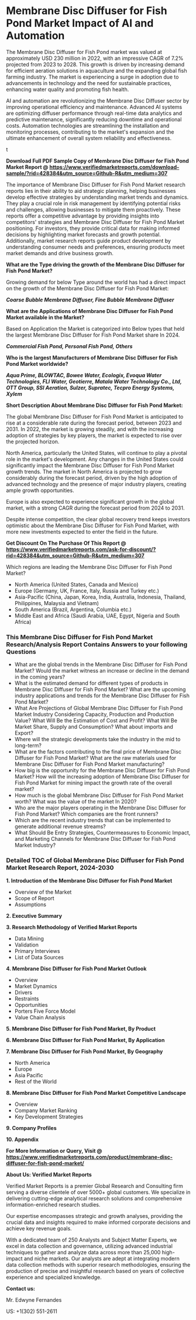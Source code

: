 <meta name="title" content="Global Membrane Disc Diffuser for Fish Pond Market Impact of AI and Automation"><meta name="description" content="The Membrane Disc Diffuser for Fish Pond market was valued at approximately USD 230 million in 2022, with an impressive CAGR of 7.2% projected from 2023 to 2028. This "><meta name="title" content="Membrane Disc Diffuser for Fish Pond Market Size, Share, Scope, Trends, Growth, Opportunities, Analysis, Forecast"><h1>Membrane Disc Diffuser for Fish Pond Market Impact of AI and Automation</h1><p>The Membrane Disc Diffuser for Fish Pond market was valued at approximately USD 230 million in 2022, with an impressive CAGR of 7.2% projected from 2023 to 2028. This growth is driven by increasing demand for efficient aeration solutions in aquaculture and the expanding global fish farming industry. The market is experiencing a surge in adoption due to advancements in technology and the need for sustainable practices, enhancing water quality and promoting fish health.</p><p>AI and automation are revolutionizing the Membrane Disc Diffuser sector by improving operational efficiency and maintenance. Advanced AI systems are optimizing diffuser performance through real-time data analytics and predictive maintenance, significantly reducing downtime and operational costs. Automation technologies are streamlining the installation and monitoring processes, contributing to the market's expansion and the ultimate enhancement of overall system reliability and effectiveness.</p>t</p><p id="" class=""><strong>Download Full PDF Sample Copy of Membrane Disc Diffuser for Fish Pond Market Report @ <a href="https://www.verifiedmarketreports.com/download-sample/?rid=428384&utm_source=Github-R&utm_medium=307" target="_blank">https://www.verifiedmarketreports.com/download-sample/?rid=428384&utm_source=Github-R&utm_medium=307</a></strong></p><p>The importance of&nbsp;Membrane Disc Diffuser for Fish Pond Market research reports lies in their ability to aid strategic planning, helping businesses develop effective strategies by understanding market trends and dynamics. They play a crucial role in risk management by identifying potential risks and challenges, allowing businesses to mitigate them proactively. These reports offer a competitive advantage by providing insights into competitors' strategies and Membrane Disc Diffuser for Fish Pond Market positioning. For investors, they provide critical data for making informed decisions by highlighting market forecasts and growth potential. Additionally, market research reports guide product development by understanding consumer needs and preferences, ensuring products meet market demands and drive business growth.</p><p><strong>What are the&nbsp;Type driving the growth of the Membrane Disc Diffuser for Fish Pond Market?</strong></p><p id="" class="">Growing demand for below Type around the world has had a direct impact on the growth of the Membrane Disc Diffuser for Fish Pond Market:</p><em><strong>Coarse Bubble Membrane Diffuser, Fine Bubble Membrane Diffuser</strong></em></p><strong>What are the&nbsp;Applications&nbsp;of Membrane Disc Diffuser for Fish Pond Market available in the Market?</strong></p><p id="" class="">Based on Application the Market is categorized into Below types that held the largest Membrane Disc Diffuser for Fish Pond Market share In 2024.</p><em><strong>Commercial Fish Pond, Personal Fish Pond, Others</strong></em></p><strong>Who is the largest Manufacturers of Membrane Disc Diffuser for Fish Pond Market worldwide?</strong></p><p><em><strong>Aqua Prime, BLOWTAC, Bowee Water, Ecologix, Evoqua Water Technologies, FLI Water, Geotierre, Matala Water Technology Co., Ltd, OTT Group, SSI Aeration, Sulzer, Supratec, Tecpro Energy Systems, Xylem</strong></em></p><p id="" class=""><strong>Short Description About Membrane Disc Diffuser for Fish Pond Market:</strong></p><p>The global Membrane Disc Diffuser for Fish Pond Market is anticipated to rise at a considerable rate during the forecast period, between 2023 and 2031. In 2022, the market is growing steadily, and with the increasing adoption of strategies by key players, the market is expected to rise over the projected horizon.</p><p>North America, particularly the United States, will continue to play a pivotal role in the market's development. Any changes in the United States could significantly impact the Membrane Disc Diffuser for Fish Pond Market growth trends. The market in North America is projected to grow considerably during the forecast period, driven by the high adoption of advanced technology and the presence of major industry players, creating ample growth opportunities.</p><p>Europe is also expected to experience significant growth in the global market, with a strong CAGR during the forecast period from 2024 to 2031.</p><p>Despite intense competition, the clear global recovery trend keeps investors optimistic about the Membrane Disc Diffuser for Fish Pond Market, with more new investments expected to enter the field in the future.</p><p id="" class=""><strong>Get Discount On The Purchase Of This Report @ <a href="https://www.verifiedmarketreports.com/ask-for-discount/?rid=428384&utm_source=Github-R&utm_medium=307" target="_blank">https://www.verifiedmarketreports.com/ask-for-discount/?rid=428384&utm_source=Github-R&utm_medium=307</a></strong></p>Which regions are leading the Membrane Disc Diffuser for Fish Pond Market?</p><ul><li>North America (United States, Canada and Mexico)</li><li>Europe (Germany, UK, France, Italy, Russia and Turkey etc.)</li><li>Asia-Pacific (China, Japan, Korea, India, Australia, Indonesia, Thailand, Philippines, Malaysia and Vietnam)</li><li>South America (Brazil, Argentina, Columbia etc.)</li><li>Middle East and Africa (Saudi Arabia, UAE, Egypt, Nigeria and South Africa)</li></ul><h3 id="" class="">This Membrane Disc Diffuser for Fish Pond Market Research/Analysis Report Contains Answers to your following Questions</h3><ul><li>What are the global trends in the Membrane Disc Diffuser for Fish Pond Market? Would the market witness an increase or decline in the demand in the coming years?</li><li>What is the estimated demand for different types of products in Membrane Disc Diffuser for Fish Pond Market? What are the upcoming industry applications and trends for the Membrane Disc Diffuser for Fish Pond Market?</li><li>What Are Projections of Global Membrane Disc Diffuser for Fish Pond Market Industry Considering Capacity, Production and Production Value? What Will Be the Estimation of Cost and Profit? What Will Be Market Share, Supply and Consumption? What about imports and Export?</li><li>Where will the strategic developments take the industry in the mid to long-term?</li><li>What are the factors contributing to the final price of Membrane Disc Diffuser for Fish Pond Market? What are the raw materials used for Membrane Disc Diffuser for Fish Pond Market manufacturing?</li><li>How big is the opportunity for the Membrane Disc Diffuser for Fish Pond Market? How will the increasing adoption of Membrane Disc Diffuser for Fish Pond Market for mining impact the growth rate of the overall market?</li><li>How much is the global Membrane Disc Diffuser for Fish Pond Market worth? What was the value of the market In 2020?</li><li>Who are the major players operating in the Membrane Disc Diffuser for Fish Pond Market? Which companies are the front runners?</li><li>Which are the recent industry trends that can be implemented to generate additional revenue streams?</li><li>What Should Be Entry Strategies, Countermeasures to Economic Impact, and Marketing Channels for Membrane Disc Diffuser for Fish Pond Market Industry?</li></ul><h3 id="" class="">Detailed TOC of Global Membrane Disc Diffuser for Fish Pond Market Research Report, 2024-2030</h3><p id="" class=""><strong>1. Introduction of the Membrane Disc Diffuser for Fish Pond Market</strong></p><ul><li>Overview of the Market</li><li>Scope of Report</li><li>Assumptions</li></ul><p id="" class=""><strong>2. Executive Summary</strong></p><p id="" class=""><strong>3. Research Methodology of Verified Market Reports</strong></p><ul><li>Data Mining</li><li>Validation</li><li>Primary Interviews</li><li>List of Data Sources</li></ul><p id="" class=""><strong>4. Membrane Disc Diffuser for Fish Pond Market Outlook</strong></p><ul><li>Overview</li><li>Market Dynamics</li><li>Drivers</li><li>Restraints</li><li>Opportunities</li><li>Porters Five Force Model</li><li>Value Chain Analysis</li></ul><p id="" class=""><strong>5. Membrane Disc Diffuser for Fish Pond Market, By Product</strong></p><p id="" class=""><strong>6. Membrane Disc Diffuser for Fish Pond Market, By Application</strong></p><p id="" class=""><strong>7. Membrane Disc Diffuser for Fish Pond Market, By Geography</strong></p><ul><li>North America</li><li>Europe</li><li>Asia Pacific</li><li>Rest of the World</li></ul><p id="" class=""><strong>8. Membrane Disc Diffuser for Fish Pond Market Competitive Landscape</strong></p><ul><li>Overview</li><li>Company Market Ranking</li><li>Key Development Strategies</li></ul><p id="" class=""><strong>9. Company Profiles</strong></p><p id="" class=""><strong>10. Appendix</strong></p><p id="" class=""><strong>For More Information or Query, Visit @ <a href="https://www.verifiedmarketreports.com/product/membrane-disc-diffuser-for-fish-pond-market/" target="_blank">https://www.verifiedmarketreports.com/product/membrane-disc-diffuser-for-fish-pond-market/</a></strong></p><p id="" class=""><strong>About Us: Verified Market Reports</strong></p><p id="" class="">Verified Market Reports is a premier Global Research and Consulting firm serving a diverse clientele of over 5000+ global customers. We specialize in delivering cutting-edge analytical research solutions and comprehensive information-enriched research studies.</p><p id="" class="">Our expertise encompasses strategic and growth analyses, providing the crucial data and insights required to make informed corporate decisions and achieve key revenue goals.</p><p id="" class="">With a dedicated team of 250 Analysts and Subject Matter Experts, we excel in data collection and governance, utilizing advanced industrial techniques to gather and analyze data across more than 25,000 high-impact and niche markets. Our analysts are adept at integrating modern data collection methods with superior research methodologies, ensuring the production of precise and insightful research based on years of collective experience and specialized knowledge.</p><p id="" class=""><strong>Contact us:</strong></p><p id="" class="">Mr. Edwyne Fernandes</p><p id="" class="">US: +1(302) 551-2611</p>